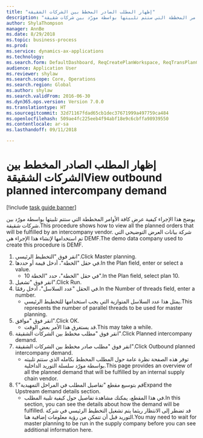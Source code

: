 ```yaml
--- 
title: "إظهار المطلب الصادر المخطط بين الشركات الشقيقة"
description: "يوضح هذا الإجراء كيفية عرض كافة الأوامر المخططة التي ستتم تلبيتها بواسطة مورّد بين شركات شقيقة."
author: ShylaThompson
manager: AnnBe
ms.date: 8/29/2018
ms.topic: business-process
ms.prod: 
ms.service: dynamics-ax-applications
ms.technology: 
ms.search.form: DefaultDashboard, ReqCreatePlanWorkspace, ReqTransPlanCard, ReqOutboundIntercompanyDemand
audience: Application User
ms.reviewer: shylaw
ms.search.scope: Core, Operations
ms.search.region: Global
ms.author: shylaw
ms.search.validFrom: 2016-06-30
ms.dyn365.ops.version: Version 7.0.0
ms.translationtype: HT
ms.sourcegitcommit: 32d71167fdad65cb1dec37671999a497759ca484
ms.openlocfilehash: 509ae4fc225eeb4f94abf18e9c6cbffa98939550
ms.contentlocale: ar-sa
ms.lasthandoff: 09/11/2018

---
```

# <a name="view-outbound-planned-intercompany-demand"></a><span data-ttu-id="bb717-103">إظهار المطلب الصادر المخطط بين الشركات الشقيقة</span><span class="sxs-lookup"><span data-stu-id="bb717-103">View outbound planned intercompany demand</span></span>

[!include [task guide banner](../../includes/task-guide-banner.md)]

<span data-ttu-id="bb717-104">يوضح هذا الإجراء كيفية عرض كافة الأوامر المخططة التي ستتم تلبيتها بواسطة مورّد بين شركات شقيقة.</span><span class="sxs-lookup"><span data-stu-id="bb717-104">This procedure shows how to view all the planned orders that will be fulfilled by an intercompany vendor.</span></span> <span data-ttu-id="bb717-105">شركة بيانات العرض التوضيحي التي تم استخدامها لإنشاء هذا الإجراء هي DEMF.</span><span class="sxs-lookup"><span data-stu-id="bb717-105">The demo data company used to create this procedure is DEMF.</span></span>

1. <span data-ttu-id="bb717-106">انقر فوق "التخطيط الرئيسي‬".</span><span class="sxs-lookup"><span data-stu-id="bb717-106">Click Master planning.</span></span>
2. <span data-ttu-id="bb717-107">في حقل "الخطة"، أدخل قيمة أو حددها.</span><span class="sxs-lookup"><span data-stu-id="bb717-107">In the Plan field, enter or select a value.</span></span>
    * <span data-ttu-id="bb717-108">في حقل "الخطة"، حدد "الخطة 10".</span><span class="sxs-lookup"><span data-stu-id="bb717-108">In the Plan field, select plan 10.</span></span>  
3. <span data-ttu-id="bb717-109">انقر فوق "تشغيل".</span><span class="sxs-lookup"><span data-stu-id="bb717-109">Click Run.</span></span>
4. <span data-ttu-id="bb717-110">في الحقل "عدد السلاسل"، أدخل رقمًا.</span><span class="sxs-lookup"><span data-stu-id="bb717-110">In the Number of threads field, enter a number.</span></span>
    * <span data-ttu-id="bb717-111">يمثل هذا عدد السلاسل المتوازية التي يجب استخدامها للتخطيط الرئيسي.</span><span class="sxs-lookup"><span data-stu-id="bb717-111">This represents the number of parallel threads to be used for master planning.</span></span>  
5. <span data-ttu-id="bb717-112">انقر فوق "موافق".</span><span class="sxs-lookup"><span data-stu-id="bb717-112">Click OK.</span></span>
    * <span data-ttu-id="bb717-113">قد يستغرق هذا الأمر بعض الوقت.</span><span class="sxs-lookup"><span data-stu-id="bb717-113">This may take a while.</span></span>  
6. <span data-ttu-id="bb717-114">انقر فوق "مطلب مخطط بين الشركات الشقيقة‬".</span><span class="sxs-lookup"><span data-stu-id="bb717-114">Click Planned intercompany demand.</span></span>
7. <span data-ttu-id="bb717-115">انقر فوق "مطلب صادر مخطط بين الشركات الشقيقة‬".</span><span class="sxs-lookup"><span data-stu-id="bb717-115">Click Outbound planned intercompany demand.</span></span>
    * <span data-ttu-id="bb717-116">توفر هذه الصفحة نظرة عامة حول المطلب المخطط بكامله الذي ستتم تلبيته بواسطة مورّد سلسلة التوريد الداخلية.</span><span class="sxs-lookup"><span data-stu-id="bb717-116">This page provides an overview of all the planned demand that will be fulfilled by an internal supply chain vendor.</span></span>  
8. <span data-ttu-id="bb717-117">قم بتوسيع مقطع "تفاصيل المطلب في المراحل التمهيدية‬"؟</span><span class="sxs-lookup"><span data-stu-id="bb717-117">Expand the Upstream demand details section.</span></span>
    * <span data-ttu-id="bb717-118">في هذا المقطع، يمكنك مشاهدة تفاصيل حول كيفية تلبية المطلب.</span><span class="sxs-lookup"><span data-stu-id="bb717-118">In this section, you can see the details about how the demand will be fulfilled.</span></span> <span data-ttu-id="bb717-119">قد تضطر إلى الانتظار ريثما يتم تشغيل التخطيط الرئيسي في شركة التوريد قبل أن تتمكن من رؤية معلومات إضافية هنا.</span><span class="sxs-lookup"><span data-stu-id="bb717-119">You may need to wait for master planning to be run in the supply company before you can see additional information here.</span></span>  


